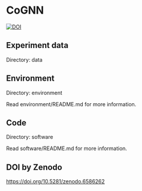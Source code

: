 # CoGNN

[![DOI](https://zenodo.org/badge/479964610.svg)](https://zenodo.org/badge/latestdoi/479964610)

## Experiment data

Directory: data

## Environment

Directory: environment

Read environment/README.md for more information.

## Code

Directory: software

Read software/README.md for more information.

## DOI by Zenodo

https://doi.org/10.5281/zenodo.6586262
